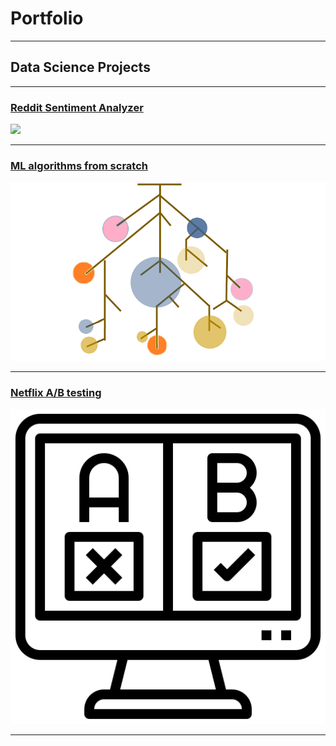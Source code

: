 # Portfolio

---

## Data Science Projects

---
### [Reddit Sentiment Analyzer](/reddit)

<img src="images/wordcloud.png?raw=true"/>

---
### [ML algorithms from scratch](/mlalgo)

<img src="images/random_forest.png?raw=true"/>

---
### [Netflix A/B testing](/netflix)

<img src="images/ab.png?raw=true"/>

---
